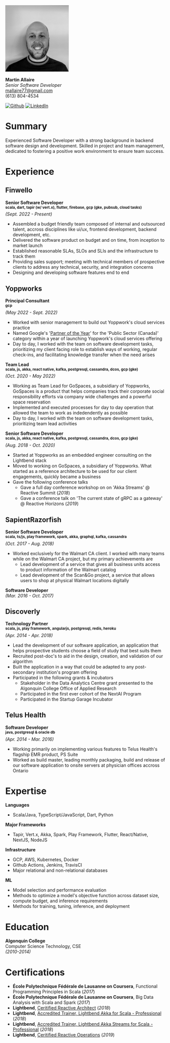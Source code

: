 <img src="https://github.com/mallaire77/me/blob/main/profile.jpg?raw=true" alt="profile" width="200"/>

**Martin Allaire** \
*Senior Software Developer* \
mallaire77@gmail.com \
(613) 804-4534

[![Github](https://img.shields.io/badge/github-%23121011.svg?style=for-the-badge&logo=github&logoColor=white)](https://github.com/mallaire77)
[![LinkedIn](https://img.shields.io/badge/linkedin-%230077B5.svg?style=for-the-badge&logo=linkedin&logoColor=white)](https://www.linkedin.com/in/mallaire77/)

# Summary
Experienced Software Developer with a strong background in backend software design and development. Skilled in project and team management, dedicated to fostering a positive work environment to ensure team success.

# Experience
## Finwello
**Senior Software Developer**\
<sup>**scala, dart, tapir (w/ vert.x), flutter, firebase, gcp (gke, pubsub, cloud  tasks)**</sup>\
*(Sept. 2022 - Present)*
- Assembled a budget friendly team composed of internal and outsourced talent, accross disciplines like ui/ux, frontend development, backend development, etc.
- Delivered the software product on budget and on time, from inception to market launch
- Established reasonable SLAs, SLOs and SLIs and the infrastructure to track them
- Providing sales support; meeting with technical members of prospective clients to address any technical, security, and integration concerns
- Designing and developing software features end to end

## Yoppworks
**Principal Consultant**\
<sup>**gcp**</sup>\
*(May 2022 - Sept. 2022)*
- Worked with senior management to build out Yoppwork's cloud services practice
- Named Google's '[Partner of the Year](https://www.improving.com/thoughts/yoppworks-named-the-2023-google-cloud-public-sector-partner-of-the-year/)' for the 'Public Sector (Canada)' category within a year of launching Yoppwork's cloud services offering
- Day to day, I worked with the team on software development tasks, prioritizing my client facing role to establish ways of working, regular check-ins, and facilitating knowledge transfer when the need arises

**Team Lead**\
<sup>**scala, js, akka, react native, kafka, postgresql, cassandra, dcos, gcp (gke)**</sup>\
*(Oct. 2020 - May 2022)*
- Working as Team Lead for GoSpaces, a subsidiary of Yoppworks, GoSpaces is a
product that helps companies track their corporate social responsibility efforts via company wide challenges and a powerful space reservation
- Implemented and executed processes for day to day operation that allowed the team to work as indedendently as possible
- Day to day, I worked with the team on software development tasks, prioritizing team lead activities

**Senior Software Developer**\
<sup>**scala, js, akka, react native, kafka, postgresql, cassandra, dcos, gcp (gke)**</sup>\
*(Aug. 2018 - Oct. 2020)*
- Started at Yoppworks as an embedded engineer consulting on the Lightbend stack
- Moved to working on GoSpaces, a subsidiary of Yoppworks. What started as a reference architecture to be used for our client engagements, quickly became a business
- Gave the following conference talks
    - Gave a full day conference workshop on  on 'Akka Streams' @ Reactive Summit (*2018*)
    - Gave a conference talk on 'The current state of gRPC as a gateway' @ Reactive Horizons (*2019*)

## SapientRazorfish
**Senior Software Developer**\
<sup>**scala, ts/js, play framework, spark, akka, graphql, kafka, cassandra**</sup>\
*(Oct. 2017 - Aug. 2018)*
- Worked exclusively for the Walmart CA client. I worked with many teams while on the Walmart CA project, but my primary achievements are
    - Lead development of a service that gives all business units access to product information of the Walmart catalog
    - Lead development of the Scan&Go project, a service that allows users to shop at physical Walmart locations digitally

**Software Developer**\
*(Mar. 2016 - Oct. 2017)*

## Discoverly
**Technology Partner**\
<sup>**scala, js, play framework, angularjs, postgresql, redis, heroku**</sup>\
*(Apr. 2014 - Apr. 2018)*
- Lead the development of our software application, an application that helps prospective students choose a field of study that best suits them
- Recruited post-doc's to aid in the design, creation, and validation of our algorithm
- Built the application in a way that could be adapted to any post-secondary institution's program offering
- Participated in the following grants & incubators
    - Stakeholder in the Data Analytics Centre grant presented to the Algonquin College Office of Applied Research
    - Participated in the first ever cohort of the NextAI Program
    - Participated in the Startup Garage Incubator

## Telus Health
**Software Developer**\
<sup>**java, postgresql & oracle db**</sup>\
*(Apr. 2014 - Mar. 2016)*
- Working primarily on implementing various features to Telus Health's flagship EMR product, PS Suite
- Worked as build master, leading monthly packaging, build and release of our software application to onsite servers at physician offices accross Ontario

# Expertise
**Languages**
- Scala/Java, TypeScript/JavaScript, Dart, Python

**Major Frameworks**
- Tapir, Vert.x, Akka, Spark, Play Framework, Flutter, React/Native, NextJS, NodeJS

**Infrastructure**
- GCP, AWS, Kubernetes, Docker
- Github Actions, Jenkins, TravisCI
- Major relational and non-relational databases

**ML**
- Model selection and performance evaluation
- Methods to optimize a model's objective function across dataset size, compute budget, and inference requirements
- Methods for training, tuning, inference, and deployment

# Education
**Algonquin College**\
Computer Science Technology, CSE\
*(2010-2014)*

# Certifications
- **École Polytechnique Fédérale de Lausanne on Coursera**, Functional Programming Principles in Scala (*2017*)
- **École Polytechnique Fédérale de Lausanne on Coursera**, Big Data Analysis with Scala and Spark (*2017*)
- **Lightbend**, [Ceritified Reactive Architect](https://drive.google.com/file/d/1UGKEGgl72saxOaSJzS1pk9q26vCk9kA9/view) (*2018*)
- **Lightbend**, [Accredited Trainer, Lightbend Akka for Scala - Professional](https://drive.google.com/file/d/1U9VPr-ouuZ6wSBzdoNQXAxp15dbj3VxJ/view) (*2018*)
- **Lightbend**, [Accredited Trainer, Lightbend Akka Streams for Scala - Professional](https://drive.google.com/file/d/1UDHpSjELPFSg0758yzOr0DmvLBR46IZE/view) (*2018*)
- **Lightbend**, [Ceritified Reactive Operations](https://drive.google.com/file/d/1U0_MYDQK2tkVmTz8IY4vgT68Y0mltoF4/view) (*2019*)
